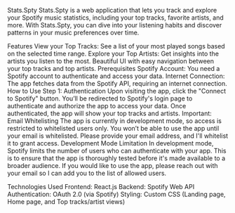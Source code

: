 Stats.Spty
Stats.Spty is a web application that lets you track and explore your Spotify music statistics, including your top tracks, favorite artists, and more. With Stats.Spty, you can dive into your listening habits and discover patterns in your music preferences over time.

Features
View your Top Tracks: See a list of your most played songs based on the selected time range.
Explore your Top Artists: Get insights into the artists you listen to the most.
Beautiful UI with easy navigation between your top tracks and top artists.
Prerequisites
Spotify Account: You need a Spotify account to authenticate and access your data.
Internet Connection: The app fetches data from the Spotify API, requiring an internet connection.
How to Use
Step 1: Authentication
Upon visiting the app, click the "Connect to Spotify" button.
You’ll be redirected to Spotify's login page to authenticate and authorize the app to access your data.
Once authenticated, the app will show your top tracks and artists.
Important: Email Whitelisting
The app is currently in development mode, so access is restricted to whitelisted users only.
You won’t be able to use the app until your email is whitelisted. Please provide your email address, and I'll whitelist it to grant access.
Development Mode Limitation
In development mode, Spotify limits the number of users who can authenticate with your app. This is to ensure that the app is thoroughly tested before it's made available to a broader audience. If you would like to use the app, please reach out with your email so I can add you to the list of allowed users.

Technologies Used
Frontend: React.js
Backend: Spotify Web API
Authentication: OAuth 2.0 (via Spotify)
Styling: Custom CSS (Landing page, Home page, and Top tracks/artist views)
